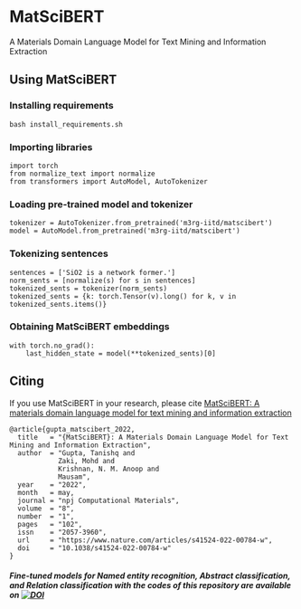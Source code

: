 
# MatSciBERT

A Materials Domain Language Model for Text Mining and Information Extraction

## Using MatSciBERT

### Installing requirements
```
bash install_requirements.sh
```

### Importing libraries
```
import torch
from normalize_text import normalize
from transformers import AutoModel, AutoTokenizer
```

### Loading pre-trained model and tokenizer
```
tokenizer = AutoTokenizer.from_pretrained('m3rg-iitd/matscibert')
model = AutoModel.from_pretrained('m3rg-iitd/matscibert')
```

### Tokenizing sentences
```
sentences = ['SiO2 is a network former.']
norm_sents = [normalize(s) for s in sentences]
tokenized_sents = tokenizer(norm_sents)
tokenized_sents = {k: torch.Tensor(v).long() for k, v in tokenized_sents.items()}
```

### Obtaining MatSciBERT embeddings
```
with torch.no_grad():
    last_hidden_state = model(**tokenized_sents)[0]
```

## Citing

If you use MatSciBERT in your research, please cite [MatSciBERT: A materials domain language model for text mining and information extraction](https://www.nature.com/articles/s41524-022-00784-w)
```
@article{gupta_matscibert_2022,
  title   = "{MatSciBERT}: A Materials Domain Language Model for Text Mining and Information Extraction",
  author  = "Gupta, Tanishq and 
            Zaki, Mohd and 
            Krishnan, N. M. Anoop and 
            Mausam",
  year    = "2022",
  month   = may,
  journal = "npj Computational Materials",
  volume  = "8",
  number  = "1",
  pages   = "102",
  issn    = "2057-3960",
  url     = "https://www.nature.com/articles/s41524-022-00784-w",
  doi     = "10.1038/s41524-022-00784-w"
}
```
##### Fine-tuned models for Named entity recognition, Abstract classification, and Relation classification with the codes of this repository are available on  [![DOI](https://zenodo.org/badge/DOI/10.5281/zenodo.6413296.svg)](https://doi.org/10.5281/zenodo.6413296)
